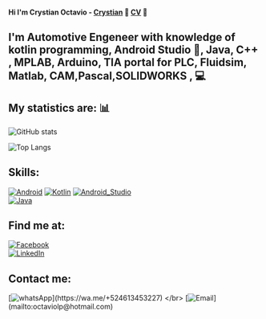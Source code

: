 #### Hi I'm Crystian Octavio - [Crystian](https://www.linkedin.com/in/crystian-octavio/) 👋   [CV](https://drive.google.com/drive/u/1/folders/1giECr_beryVtBS5HQhn4YpcGSEe2vv1b) :page_facing_up:

## I'm Automotive Engeneer with knowledge of kotlin programming, Android Studio :iphone:, Java, C++ , MPLAB, Arduino, TIA portal for PLC, Fluidsim, Matlab, CAM,Pascal,SOLIDWORKS , :computer:

## My statistics are: :bar_chart:

![GitHub stats](https://github-readme-stats.vercel.app/api?username=reisenhead&show_icons=true&theme=nord)


![Top Langs](https://github-readme-stats.vercel.app/api/top-langs/?username=reisenhead&show_icons=true&theme=nord)  

## Skills:

[![Android](https://img.shields.io/badge/Android-3DDC84?style=for-the-badge&logo=android&logoColor=white&labelColor=101010)]()
[![Kotlin](https://img.shields.io/badge/Kotlin-0095D5?style=for-the-badge&logo=kotlin&logoColor=white&labelColor=101010)]()
[![Android_Studio](https://img.shields.io/badge/Android_Studio-3DDC84?style=for-the-badge&logo=android-studio&logoColor=white&labelColor=101010)]()
</br>
[![Java](https://img.shields.io/badge/Java-F7DF1E?style=for-the-badge&logo=javascript&logoColor=white&labelColor=101010)]()
</br>


## Find me at:

[![Facebook](https://img.shields.io/badge/Facebook-colorado_dev-1877F2?style=for-the-badge&logo=facebook&logoColor=white&labelColor=101010)](https://www.facebook.com/Reisenhead/)
</br>
[![LinkedIn](https://img.shields.io/badge/LinkedIn-Colorado_dev-0077B5?style=for-the-badge&logo=linkedin&logoColor=white&labelColor=101010)](https://www.linkedin.com/in/crystian-octavio/)


## Contact me:

[![whatsApp](https://img.shields.io/badge/WhatsApp-MESSAGE_(FAST_RESPONSE)-green?style=for-the-badge&logo=whatsapp&logoColor=white&labelColor=101010)](https://wa.me/+524613453227)
</br>
[![Email](https://img.shields.io/badge/danicolorado.dev@gmail.com-my_personal_email_(slow_response)-D14836?style=for-the-badge&logo=gmail&logoColor=white&labelColor=101010)](mailto:octaviolp@hotmail.com)


